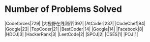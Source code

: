 # Number of Problems Solved
|Codeforces|729|
|大视野在线测评|397|
|AtCoder|237|
|CodeChef|94|
|Google|23|
|TopCoder|21|
|BestCoder|14|
|Google|14|
|Facebook|8|
|HDOJ|3|
|HackerRank|3|
|LeetCode|2|
|SPOJ|2|
|CSES|1|
|POJ|1|

